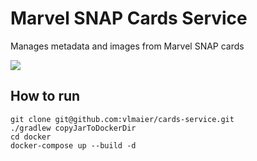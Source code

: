 # Marvel SNAP Cards Service

Manages metadata and images from Marvel SNAP cards

![](src/main/resources/images/card-grid.png)

## How to run

    git clone git@github.com:vlmaier/cards-service.git
    ./gradlew copyJarToDockerDir
    cd docker
    docker-compose up --build -d